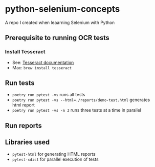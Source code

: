 # python-selenium-concepts
A repo I created when leaarning Selenium with Python

## Prerequisite to running OCR tests
### Install Tesseract
- See: [Tesseract documentation](https://tesseract-ocr.github.io/tessdoc/Installation.html)
- Mac: `brew install tesseract`

## Run tests
- `poetry run pytest -vs` runs all tests
- `poetry run pytest -vs --html=./reports/demo-test.html` generates html report
- `poetry run pytest -vs -n 3` runs three tests at a time in parallel

## Run reports

## Libraries used
- `pytest-html` for generating HTML reports
- `pytest-xdist` for parallel execution of tests
